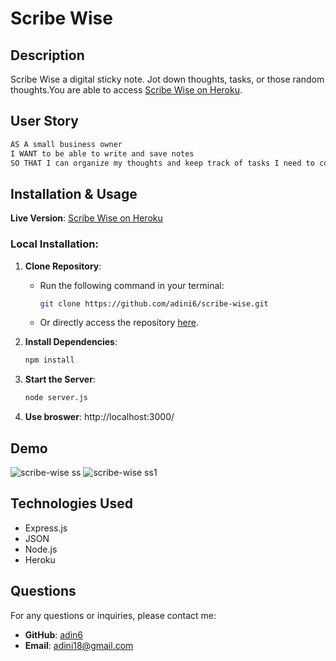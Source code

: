 # Scribe Wise

##  Description

Scribe Wise a digital sticky note. Jot down thoughts, tasks, or those random thoughts.You are able to access [Scribe Wise on Heroku](https://scribe-wise-deb15b9c7ad7.herokuapp.com/).

## User Story
```bash
AS A small business owner
I WANT to be able to write and save notes
SO THAT I can organize my thoughts and keep track of tasks I need to complete
```

## Installation & Usage

**Live Version**: [Scribe Wise on Heroku](https://scribe-wise-deb15b9c7ad7.herokuapp.com/)

### Local Installation:

1. **Clone Repository**: 
   - Run the following command in your terminal:
     ```bash
     git clone https://github.com/adini6/scribe-wise.git
     ```
   - Or directly access the repository [here](https://github.com/adini6/scribe-wise).

   
2. **Install Dependencies**:
    ```bash
    npm install
    ```
3. **Start the Server**:
    ```bash
    node server.js
    ```
4. **Use broswer**:
   http://localhost:3000/

## Demo 
![scribe-wise ss](https://github.com/adini6/scribe-wise/assets/28551058/d8e93fc5-76ec-44b3-beda-c589f7a2ff66)
![scribe-wise ss1](https://github.com/adini6/scribe-wise/assets/28551058/900e5f34-2fa6-433c-a352-e2817f511be8)

## Technologies Used
- Express.js
- JSON
- Node.js
- Heroku

## Questions

For any questions or inquiries, please contact me:

- **GitHub**: [adin6](https://github.com/adin6)
- **Email**: [adini18@gmail.com](mailto:adini18@gmail.com)




